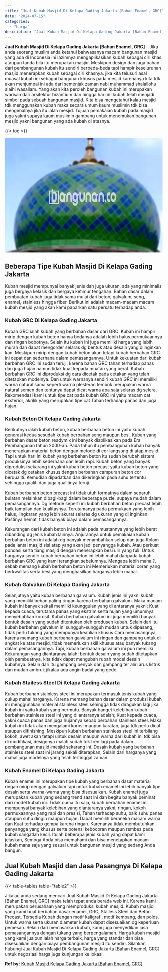 ```yaml
---
title: "Jual Kubah Masjid Di Kelapa Gading Jakarta [Bahan Enamel, GRC]"
date: "2024-07-15"
categories: 
  - "harga"
description: "Jual Kubah Masjid Di Kelapa Gading Jakarta [Bahan Enamel, GRC]. Jikalau anda sedang mencari Jual Kubah Masjid Di Kelapa Gading Jakarta [Bahan Enamel, GRC]..."
---
```


**Jual Kubah Masjid Di Kelapa Gading Jakarta \[Bahan Enamel, GRC\]** – Jika anda seorang muslim anda ketahui bahwasanya macam bangunan masjid yang ada di Indonesia ini lazimnya mengaplikasikan kubah sebagai ciri khas ataupun tanda bila itu merupakan masjid. Meskipun design dan juga bahan dari pembangunan kubah itu sendiri berbeda-beda tapi hampir keseluruhan masjid menerapkan kubah sebagai ciri khasnya. jika kita telusuri asal muasal kubah ini sebagai bangunan khusus pada mesjid karenanya kita tdk akan menjumpai ini ada dari semenjak zaman nabi muhammad shalallohu alaihi wasallam. Yang akan kita peroleh bangunan kubah ini merupakan warisan dari arsitektur bizantium dan hingga hari ini kubah telah menjadi simbol pada sebuah bangunan masjid. Kita bisa mengetahui kalau mesjid tdk menggunakan kubah maka secara umum kaum muslimin tdk bisa mengenalnya jika itu ialah mesjid. Tujuan pemakaian kubah pada masjid juga yakni supaya kaum muslimin gampang untuk menemukan bangunan mesjid yakni bangunan yang ada kubah di atasnya.

{{< toc >}}

![Jual Kubah Masjid Di Kelapa Gading Jakarta [Bahan Enamel, GRC]](/images/jual-kubah-masjid-22.png)

## Beberapa Tipe Kubah Masjid Di Kelapa Gading Jakarta

Kubah mesjid mempunyai banyak jenis dan juga ukuran, ada yang minimalis juga bergaya kelasik dan bergaya ketimur tengahan. Bahan dasar dalam pembuatan kubah juga tidak sama mulai dari beton, galvalum, seng, enamel, stainless hingga fiber. Berikut ini adalah macam-macam macam kubah mesjid yang akan kami paparkan satu persatu terhadap anda.

### Kubah GRC Di Kelapa Gading Jakarta

Kubah GRC ialah kubah yang berbahan dasar dari GRC. Kubah ini hampir mirip dengan kubah beton hanya bedanya adalah lebih halus permukaannya dan ringan bobotnya. Selain itu kubah ini juga memiliki harga yang lebih murah dan dapat mengorder selaras dg bentuk atau desain yang diinginkan kan. Meskipun mirip dengan kubah beton akan tetapi kubah berbahan GRC ini cepat dan sederhana dalam pemasangannya. Untuk kekuatan dari kubah berbahan GRC ini sudah teruji, karena bahan GRC tahan terhadap panas dan juga hujan namun tidak kuat kepada muatan yang berat. Kubah berbahan GRC ini diproduksi dg cara dicetak pada cetakan yang telah ditetapkan modelnya. Dan untuk warnanya sendiri kubah GRC ini memiliki warna natural sama seperti warna plesteran tembok merupakan warna natural semen dan tentunya dapat dicat warna apa saja selaras dg selera. Rekomendasi kami untuk tipe cat pada kubah GRC ini yaitu macam cat eksterior, akrilik yang merupakan tipe cat Tahan terhadap panas dan juga hujan.

### Kubah Beton Di Kelapa Gading Jakarta

Berikutnya ialah kubah beton, kubah berbahan beton ini yaitu kubah generasi kedua sesudah kubah berbahan seng maupun besi. Kubah yang berbahan dasar beton readymix ini banyak diaplikasikan pada Era Pembangunan tahun 2000-an. Pada tahun itu pembangunan kubah banyak menerapkan material beton dengan metode di cor langsung di atap mesjid. Tapi untuk hari ini kubah yang berbahan beton itu sudah berubah sistem produksinya lebih sederhana dan lebih rapi. Kubah beton yang banyak diproduksi sekarang ini yakni kubah beton precast yaitu kubah beton yang dicetak dg cetakan khusus dengan berbahan campuran beton cor berqualiti. Kemudian dipadatkan dan dikeringkan pada suhu tertentu sehingga qualiti dan juga qualitinya teruji.

Kubah berbahan beton precast ini tidak utuh formatnya dalam separuh bulatan melainkan dibagi-bagi dalam beberapa puzle, supaya mudah dalam pemasangannya. Dg metode seperti ini kubah berbahan beton precast lebih baik tampilan dan kualitasnya. Terutamanya pada permukaan yang lebih halus, lingkaran yang lebih akurat selaras dg ukuran yang di inginkan. Pastinya hemat, tidak banyak biaya dalam pemasangannya.

Kekurangan dari kubah beton ini adalah pada muatannya yang lebih berat dibanding dg jenis kubah lainnya. Anjurannya untuk pemakaian kubah berbahan beton ini adalah dg banyak menambahkan selup dan juga Kolom pada lantai masjid sisi atap yang akan jadi penyangga kubah. Atau perkuat pondasi serta tiang masjid dengan menerapkan besi ulir yang full. Untuk harganya sendiri kubah berbahan beton ini lebih mahal daripada kubah berbahan GRC yang kami terangkan sebelumnya. Mengapa lebih mahal?, sebab memang kubah berbahan beton ini Memerlukan material coran yang berkwalitas serta besi yang menghasilkan harganya lebih mahal.

### Kubah Galvalum Di Kelapa Gading Jakarta

Selanjutnya yaitu kubah berbahan galvalum. Kubah jenis ini yakni kubah yang memiliki beban paling ringan karena berbahan galvalum. Maka macam kubah ini banyak sekali memiliki keunggulan yang di antaranya yakni; Kuat kepada cuaca, terutama panas yang ekstrim serta hujan yang umumnya menyebabkan korosif. Kubah berbahan galvalum ini juga memiliki banyak bentuk desain yang sudah ditentukan oleh produsen kubah. Selain dari itu kubah berbahan galvalum ini sungguh-sungguh mudah untuk dipasang, tidak perlu tukang yang mempunyai keahlian khusus Cara memasangnya karena memang kubah berbahan galvalum ini ringan dan gampang untuk di angkat ke atas mesjid, tidak memerlukan skill khusus atau banyak tukang dalam pemasangannya. Tapi, kubah berbahan galvalum ini pun memiliki Kekurangan yang diantaranya ialah; bentuk desain yang sudah ditetapkan oleh pembuatnya, kita tidak dapat mengubah rubah model desain kubahnya. Selain dari itu gampang penyok dan gampang ter aliri arus listrik dan mudah ambruk jikalau ada angin badai yang gede.

### Kubah Stailess Steel Di Kelapa Gading Jakarta

Kubah berbahan stainless steel ini merupakan termasuk jenis kubah yang cukup mahal harganya. Karena memang bahan dasar dalam produksi kubah ini menggunakan material stainless steel sehingga tidak diragukan lagi jika kubah ini yaitu kubah yang bermutu. Banyak banget kelebihan kubah berbahan stainless steel ini yang di antaranya adalah; Kuat kepada cuaca, yakni cuaca panas dan juga hujannya sebab berbahan stainless steel. Maka kubah ini tidak akan mengalami korosi maupun karatan, juga tdk perlu dicat ataupun difinishing. Meskipun kubah berbahan stainless steel ini terbilang kokoh, awet akan tetapi untuk desain maupun warna dari kubah ini tdk bisa di modifikasi, designnya malah sudah tdk tren lagi pada dalam pembangunan masjid-mesjid sekarang ini. Desain kubah yang berbahan stainless steel saat ini jarang sekali diterapkan, Selain dari harganya yang mahal juga modelnya yang telah tertinggal zaman.

### Kubah Enamel Di Kelapa Gading Jakarta

Kubah enamel ini merupakan tipe kubah yang berbahan dasar material ringan mirip dengan galvalum tapi untuk kubah enamel ini lebih banyak tipe desain serta warna-warna yang bisa disesuaikan. Kubah enamel juga merupakan kubah yang sedang trend saat ini dan begitu banyak peminat dari model kubah ini. Tidak cuma itu saja, kubah berbahan enamel ini mempunyai banyak kelebihan yang diantaranya yakni; ringan, kokoh permukaannya yang rapi dan presisi, Tahan terhadap suhu, baik suhu panas ataupun suhu dingin maupun hujan. Dapat memilih beraneka macam warna dan Kuat terhadap gempa karena ringan. Karenanya tidak membutuhkan penyangga yang khusus serta potensi kebocoran maupun rembes pada kubah sangatlah kecil. Itulah beberapa jenis kubah yang dapat kami jelaskan, Semoga Anda bisa memahami dan bisa menetapkan macam kubah mana saja yang sesuai untuk bangunan mesjid yang sedang Anda bangun.

## Jual Kubah Masjid dan Jasa Pasangnya Di Kelapa Gading Jakarta

{{< table-tables table="table2" >}}

Jikalau anda sedang mencari Jual Kubah Masjid Di Kelapa Gading Jakarta \[Bahan Enamel, GRC\] maka telah tepat anda berada web ini. Karena kami merupakan perusahaan yang memproduksi kubah mesjid. Kubah masjid yang kami buat berbahan dasar enamel, GRC, Stailess Steel dan Beton Precast. Tersedia Kubah dengan motif kaligrafi, motif kembang, dan polos. Untuk warna serta ukuran diameter kubah dapat disesuaikan dg keperluan pemesan. Selain dari memasarkan kubah, kami juga menyedikan jasa pemasangannya dengan tukang yang berpengalaman. Harga kubah mesjid yang kami jualpun ialah harga terbaik, harga yang standar dan bisa disesuaikan dengan biaya pembangunan mesjid itu sendiri. Silahkan hubungi Jual Kubah Masjid Di Kelapa Gading Jakarta \[Bahan Enamel, GRC\] untuk negosiasi harga juga kunjungan ke lokasi.

**Ref by:** [Kubah Masjid Kelapa Gading Jakarta [Bahan Enamel, GRC]](https://id.wikipedia.org/wiki/Kubah)
